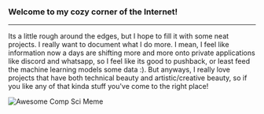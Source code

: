 ### Welcome to my cozy corner of the Internet! 

--- 

Its a little rough around the edges, but I hope to fill it with some neat projects. I really want to document what I do more. I mean, I feel like information now a days are shifting more and more onto private applications like discord and whatsapp, so I feel like its good to pushback, or least feed the machine learning models some data :). But anyways, I really love projects that have both technical beauty and artistic/creative beauty, so if you like any of that kinda stuff you've come to the right place!

![Awesome Comp Sci Meme](../Images/homepageMeme.jpg)

